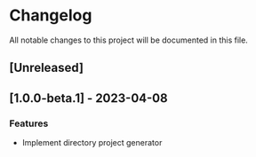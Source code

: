 # Changelog

All notable changes to this project will be documented in this file.

## [Unreleased]
## [1.0.0-beta.1] - 2023-04-08

### Features

- Implement directory project generator

<!-- generated by git-cliff -->
